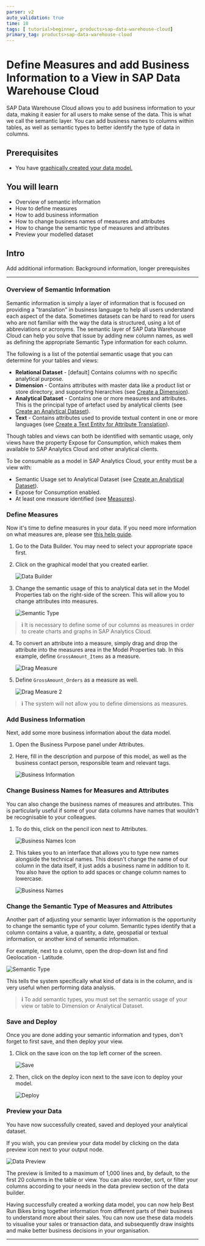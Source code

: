 ```yaml
---
parser: v2
auto_validation: true
time: 10
tags: [ tutorial>beginner, products>sap-data-warehouse-cloud]
primary_tag: products>sap-data-warehouse-cloud
---
```


# Define Measures and add Business Information to a View in SAP Data Warehouse Cloud
<!-- description --> SAP Data Warehouse Cloud allows you to add business information to your data, making it easier for all users to make sense of the data. This is what we call the semantic layer. You can add business names to columns within tables, as well as semantic types to better identify the type of data in columns.

## Prerequisites
 - You have [graphically created your data model.](data-warehouse-cloud-graphical-view)

## You will learn
  - Overview of semantic information
  - How to define measures
  - How to add business information
  - How to change business names of measures and attributes
  - How to change the semantic type of measures and attributes
  - Preview your modelled dataset

## Intro
Add additional information: Background information, longer prerequisites

---

### Overview of Semantic Information


Semantic information is simply a layer of information that is focused on providing a "translation" in business language to help all users understand each aspect of the data. Sometimes datasets can be hard to read for users who are not familiar with the way the data is structured, using a lot of abbreviations or acronyms. The semantic layer of SAP Data Warehouse Cloud can help you solve that issue by adding new column names, as well as defining the appropriate Semantic Type information for each column.

The following is a list of the potential semantic usage that you can determine for your tables and views:

- **Relational Dataset** - [default] Contains columns with no specific analytical purpose.
- **Dimension** - Contains attributes with master data like a product list or store directory, and supporting hierarchies (see [Create a Dimension](https://help.sap.com/viewer/c8a54ee704e94e15926551293243fd1d/cloud/en-US/5aae0e95361a4a4c964e69c52eada87d.html)).
- **Analytical Dataset** - Contains one or more measures and attributes. This is the principal type of artefact used by analytical clients (see [Create an Analytical Dataset](https://help.sap.com/viewer/c8a54ee704e94e15926551293243fd1d/cloud/en-US/30089bd2aa754ab996a62cf5842ae60a.html)).
- **Text** - Contains attributes used to provide textual content in one or more languages (see [Create a Text Entity for Attribute Translation](https://help.sap.com/viewer/c8a54ee704e94e15926551293243fd1d/cloud/en-US/b25726df116b463e97435ba720e48ac9.html)).

Though tables and views can both be identified with semantic usage, only views have the property Expose for Consumption, which makes them available to SAP Analytics Cloud and other analytical clients.

To be consumable as a model in SAP Analytics Cloud, your entity must be a view with:
- Semantic Usage set to Analytical Dataset (see [Create an Analytical Dataset](https://help.sap.com/viewer/c8a54ee704e94e15926551293243fd1d/cloud/en-US/30089bd2aa754ab996a62cf5842ae60a.html)).
- Expose for Consumption enabled.
- At least one measure identified (see [Measures](https://help.sap.com/viewer/c8a54ee704e94e15926551293243fd1d/cloud/en-US/33f7f291538a44a293a89f6f1cf1fa81.html)).



### Define Measures


Now it's time to define measures in your data. If you need more information on what measures are, please see [this help guide](https://help.sap.com/viewer/c8a54ee704e94e15926551293243fd1d/cloud/en-US/33f7f291538a44a293a89f6f1cf1fa81.html?q=measures).

1.	Go to the Data Builder. You may need to select your appropriate space first.
2.	Click on the graphical model that you created earlier.

    ![Data Builder](Picture1.png)

3.	Change the semantic usage of this to analytical data set in the Model Properties tab on the right-side of the screen. This will allow you to change attributes into measures.

    ![Semantic Type](Picture2.png)


> **i** It is necessary to define some of our columns as measures in order to create charts and graphs in SAP Analytics Cloud.

4.	To convert an attribute into a measure, simply drag and drop the attribute into the measures area in the Model Properties tab. In this example, define `GrossAmount_Items` as a measure.

    ![Drag Measure](Picture3.png)

5.	Define `GrossAmount_Orders` as a measure as well.

    ![Drag Measure 2](Picture4.png)

>**i** The system will not allow you to define dimensions as measures.




### Add Business Information


Next, add some more business information about the data model.

1.	Open the Business Purpose panel under Attributes.
2.	Here, fill in the description and purpose of this model, as well as the business contact person, responsible team and relevant tags.

    ![Business Information](Picture5.png)


### Change Business Names for Measures and Attributes


You can also change the business names of measures and attributes. This is particularly useful if some of your data columns have names that wouldn't be recognisable to your colleagues.

1.	To do this, click on the pencil icon next to Attributes.

    ![Business Names Icon](Picture6.png)

2.	This takes you to an interface that allows you to type new names alongside the technical names. This doesn't change the name of our column in the data itself, it just adds a business name in addition to it. You also have the option to add spaces or change column names to lowercase.

    ![Business Names](Picture7.png)


### Change the Semantic Type of Measures and Attributes


Another part of adjusting your semantic layer information is the opportunity to change the semantic type of your column. Semantic types identify that a column contains a value, a quantity, a date, geospatial or textual information, or another kind of semantic information.

For example, next to a column, open the drop-down list and find Geolocation - Latitude.

![Semantic Type](Picture8.png)

This tells the system specifically what kind of data is in the column, and is very useful when performing data analysis.

>**i** To add semantic types, you must set the semantic usage of your view or table to Dimension or Analytical Dataset.



### Save and Deploy


Once you are done adding your semantic information and types, don't forget to first save, and then deploy your view.

1.	Click on the save icon on the top left corner of the screen.

    ![Save](Picture9.png)

2.	Then, click on the deploy icon next to the save icon to deploy your model.

    ![Deploy](Picture10.png)


### Preview your Data


You have now successfully created, saved and deployed your analytical dataset.

If you wish, you can preview your data model by clicking on the data preview icon next to your output node.

![Data Preview](Picture11.png)

The preview is limited to a maximum of 1,000 lines and, by default, to the first 20 columns in the table or view. You can also reorder, sort, or filter your columns according to your needs in the data preview section of the data builder.

Having successfully created a working data model, you can now help Best Run Bikes bring together information from different parts of their business to understand more about their sales. You can now use these data models to visualise your sales or transaction data, and subsequently draw insights and make better business decisions in your organisation.




---
